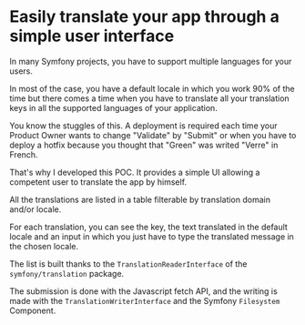 # Easily translate your app through a simple user interface

In many Symfony projects, you have to support multiple languages
for your users.

In most of the case, you have a default locale in which you work 90%
of the time but there comes a time when you have to translate all your
translation keys in all the supported languages of your application.

You know the stuggles of this. A deployment is required each time your
Product Owner wants to change "Validate" by "Submit" or when you have
to deploy a hotfix because you thought that "Green" was writed "Verre" 
in French.

That's why I developed this POC. It provides a simple UI allowing a
competent user to translate the app by himself. 

All the translations are listed in a table filterable by translation 
domain and/or locale.

For each translation, you can see the key, the text translated in the
default locale and an input in which you just have to type the translated
message in the chosen locale.

The list is built thanks to the `TranslationReaderInterface` of the 
`symfony/translation` package.

The submission is done with the Javascript fetch API, and the writing
is made with the `TranslationWriterInterface` and the Symfony
`Filesystem` Component. 